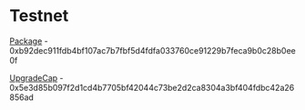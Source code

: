 # Testnet

[Package](https://testnet.suivision.xyz/package/0xb92dec911fdb4bf107ac7b7fbf5d4fdfa033760ce91229b7feca9b0c28b0ee0f) - 0xb92dec911fdb4bf107ac7b7fbf5d4fdfa033760ce91229b7feca9b0c28b0ee0f

[UpgradeCap](https://testnet.suivision.xyz/object/0x5e3d85b097f2d1cd4b7705bf42044c73be2d2ca8304a3bf404fdbc42a26856ad) - 0x5e3d85b097f2d1cd4b7705bf42044c73be2d2ca8304a3bf404fdbc42a26856ad
